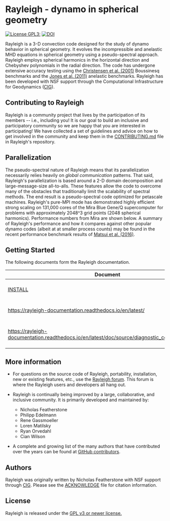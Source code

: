 
# Rayleigh - dynamo in spherical geometry #
[![License GPL3:](https://img.shields.io/badge/license-GPL-blue)](https://github.com/geodynamics/Rayleigh/blob/master/LICENSE)
[![DOI](https://zenodo.org/badge/DOI/10.5281/zenodo.6522806.svg)](https://doi.org/10.5281/zenodo.6522806)


Rayleigh is a 3-D convection code designed for the study of dynamo behavior in spherical geometry.  It evolves the incompressible and anelastic MHD equations in spherical geometry using a pseudo-spectral approach.  Rayleigh employs spherical harmonics in the horizontal direction and Chebyshev polynomials in the radial direction.  The code has undergone extensive accuracy testing using the [Christensen et al. (2001)](http://adsabs.harvard.edu/abs/2001PEPI..128...25C) Boussinesq benchmarks and the [Jones et al. (2011)](http://adsabs.harvard.edu/abs/2011Icar..216..120J) anelastic benchmarks.   Rayleigh has been developed with NSF support through the Computational Infrastructure for Geodynamics ([CIG](https://geodynamics.org/cig/news/newsletters/may-2016/)).


Contributing to Rayleigh
------------------------

Rayleigh is a community project that lives by the participation of its members
-- i.e., including you! It is our goal to build an inclusive and participatory
community so we are happy that you are interested in participating! We have
collected a set of guidelines and advice on how to get involved in the
community and keep them in the [CONTRIBUTING.md](CONTRIBUTING.md) file in
Rayleigh's repository.


Parallelization
-----------------------------
The pseudo-spectral nature of Rayleigh means that its parallelization necessarily relies heavily on *global communication* patterns.  That said, Rayleigh's parallelization is based around a 2-D domain decomposition and large-message-size all-to-alls.  These features allow the code to overcome many of the obstacles that traditionally limit the scalability of spectral methods.  The end result is a pseudo-spectral code optimized for petascale machines.  Rayleigh's pure-MPI mode has demonstrated highly efficient strong scaling on  131,000 cores of the Mira Blue Gene/Q supercomputer for problems with approximately 2048^3 grid points (2048 spherical harmonics).  Performance numbers from Mira are shown below.  A summary of Rayleigh's performance and how it compares against other popular dynamo codes (albeit at at smaller process counts) may be found in the recent performance benchmark results of [Matsui et al. (2016)](http://onlinelibrary.wiley.com/doi/10.1002/2015GC006159/full).

Getting Started
----------------
The following documents form the Rayleigh documentation.

| Document | Description |
|----------|-------------|
| [INSTALL](INSTALL) | in-depth installation instructions |
| https://rayleigh-documentation.readthedocs.io/en/latest/ | A combined online documentation |
| https://rayleigh-documentation.readthedocs.io/en/latest/doc/source/diagnostic_codes/qcodes.html | Online tables of Rayleigh output menu codes |

More information
----------------
- For questions on the source code of Rayleigh, portability, installation, new or existing features, etc., use the [Rayleigh forum](https://community.geodynamics.org/c/rayleigh/5). This forum is where the Rayleigh users and developers all hang out.

- Rayleigh is continually being improved by a large, collaborative, and inclusive community. It is primarily developed and maintained by:
    - Nicholas Featherstone
    - Philipp Edelmann
    - Rene Gassmoeller
    - Loren Matilsky
    - Ryan Orvedahl
    - Cian Wilson


- A complete and growing list of the many authors that have contributed over the years can be found at [GitHub contributors](https://github.com/geodynamics/Rayleigh/graphs/contributors).

Authors
--------
Rayleigh was originally written by Nicholas Featherstone with NSF support through [CIG](https://geodynamics.org).  Please see the [ACKNOWLEDGE](ACKNOWLEDGE) file for citation information.

License
-------
Rayleigh is released under the [GPL v3 or newer license.](https://www.gnu.org/licenses/gpl-3.0.en.html)
